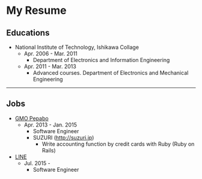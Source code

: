 # My Resume

## Educations

- National Institute of Technology, Ishikawa Collage
  - Apr. 2006 - Mar. 2011
      * Department of Electronics and Information Engineering
  - Apr. 2011 - Mar. 2013
      * Advanced courses. Department of Electronics and Mechanical Engineering

---

## Jobs

- [GMO Pepabo](https://pepabo.com/)
  - Apr. 2013 - Jan. 2015
      * Software Engineer
      * SUZURI (http://suzuri.jp)
          - Write accounting function by credit cards with Ruby (Ruby on Rails)
- [LINE](http://linecorp.com/)
  - Jul. 2015 -
      * Software Engineer
